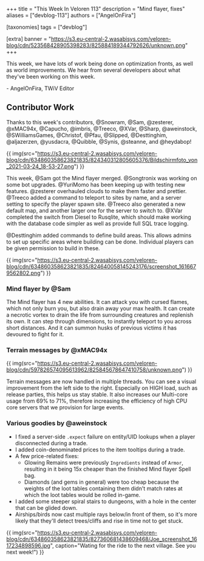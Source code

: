 +++
title = "This Week In Veloren 113"
description = "Mind flayer, fixes"
aliases = ["devblog-113"]
authors = ["AngelOnFira"]

[taxonomies]
tags = ["devblog"]

[extra]
banner = "https://s3.eu-central-2.wasabisys.com/veloren-blog/cdn/523568428905398283/825884189344792626/unknown.png"
+++

This week, we have lots of work being done on optimization fronts, as well as
world improvements. We hear from several developers about what they've been
working on this week.

\- AngelOnFira, TWiV Editor

## Contributor Work

Thanks to this week's contributors, @Snowram, @Sam, @zesterer, @xMAC94x,
@Capucho, @imbris, @Treeco, @XVar, @Sharp, @aweinstock, @SWilliamsGames,
@Christof, @Pfau, @Slipped, @Desttinghim, @aljazerzen, @yusdacra, @Quibble,
@Synis, @steanne, and @heydabop!

{{
  img(src="https://s3.eu-central-2.wasabisys.com/veloren-blog/cdn/634860358623821835/824340312805605376/Bildschirmfoto_von_2021-03-24_18-53-27.png")
}}

This week, @Sam got the Mind flayer merged. @Songtronix was working on some bot
upgrades. @YuriMomo has been keeping up with testing new features. @zesterer
overhauled clouds to make them faster and prettier. @Treeco added a command to
teleport to sites by name, and a server setting to specify the player spawn
site. @Treeco also generated a new default map, and another larger one for the
server to switch to. @XVar completed the switch from Diesel to Rusqlite, which
should make working with the database code simpler as well as provide full SQL
trace logging.

@Desttinghim added commands to define build areas. This allows admins to set up
specific areas where building can be done. Individual players can be given
permission to build in these.

{{
  img(src="https://s3.eu-central-2.wasabisys.com/veloren-blog/cdn/634860358623821835/824640058145243176/screenshot_1616679562802.png")
}}

### Mind flayer by @Sam

The Mind flayer has 4 new abilities. It can attack you with cursed flames, which
not only burn you, but also drain away your max health. It can create a necrotic
vortex to drain the life from surrounding creatures and replenish its own. It
can step through dimensions, to instantly teleport to you across short
distances. And it can summon husks of previous victims it has devoured to fight
for it.

### Terrain messages by @xMAC94x

{{
  img(src="https://s3.eu-central-2.wasabisys.com/veloren-blog/cdn/597826574095613962/825845678647410758/unknown.png")
}}

Terrain messages are now handled in multiple threads. You can see a visual
improvement from the left side to the right. Especially on HIGH load, such as
release parties, this helps us stay stable. It also increases our Multi-core
usage from 69% to 71%, therefore increasing the efficiency of high CPU core
servers that we provision for large events.

### Various goodies by @aweinstock

- I fixed a server-side `.expect` failure on entity/UID lookups when a player
  disconnected during a trade.
- I added coin-denominated prices to the item tooltips during a trade.
- A few price-related fixes:
  - Glowing Remains were previously `Ingredients` instead of `Armor`, resulting
  in it being 15x cheaper than the finished Mind flayer Spell bag.
  - Diamonds (and gems in general) were too cheap because the weights of the
  loot tables containing them didn't match rates at which the loot tables
  would be rolled in-game.
- I added some steeper spiral stairs to dungeons, with a hole in the center that
  can be glided down.
- Airships/birds now cast multiple rays below/in front of them, so it's more
  likely that they'll detect trees/cliffs and rise in time not to get stuck.

{{
  img(src="https://s3.eu-central-2.wasabisys.com/veloren-blog/cdn/634860358623821835/827360681438609468/Joe_screenshot_1617234898596.jpg",
  caption="Wating for the ride to the next village. See you next week!")
}}
